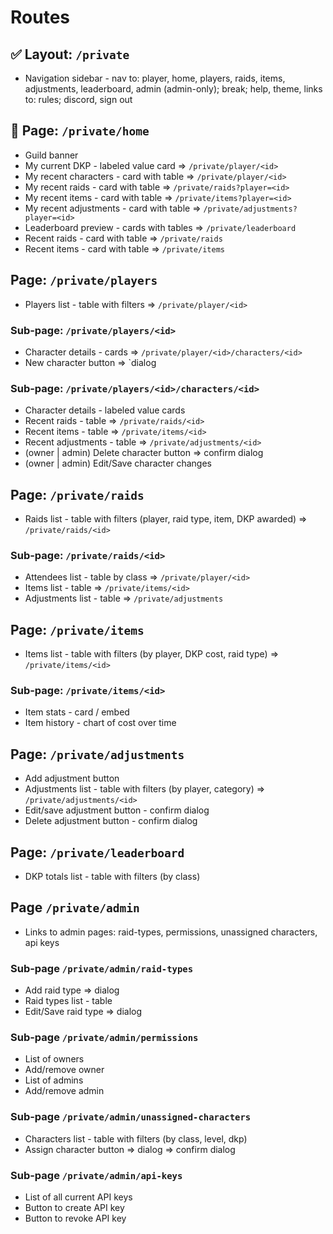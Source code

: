# Routes

## ✅ Layout: `/private`

- Navigation sidebar - nav to: player, home, players, raids, items, adjustments, leaderboard, admin (admin-only); break; help, theme, links to: rules; discord, sign out

## 🚧 Page: `/private/home`

- Guild banner
- My current DKP - labeled value card => `/private/player/<id>`
- My recent characters - card with table => `/private/player/<id>`
- My recent raids - card with table => `/private/raids?player=<id>`
- My recent items - card with table => `/private/items?player=<id>`
- My recent adjustments - card with table => `/private/adjustments?player=<id>`
- Leaderboard preview - cards with tables => `/private/leaderboard`
- Recent raids - card with table => `/private/raids`
- Recent items - card with table => `/private/items`

## Page: `/private/players`

- Players list - table with filters => `/private/player/<id>`

### Sub-page: `/private/players/<id>`

- Character details - cards => `/private/player/<id>/characters/<id>`
- New character button => `dialog

### Sub-page: `/private/players/<id>/characters/<id>`

- Character details - labeled value cards
- Recent raids - table => `/private/raids/<id>`
- Recent items - table => `/private/items/<id>`
- Recent adjustments - table => `/private/adjustments/<id>`
- (owner | admin) Delete character button => confirm dialog
- (owner | admin) Edit/Save character changes

## Page: `/private/raids`

- Raids list - table with filters (player, raid type, item, DKP awarded) => `/private/raids/<id>`

### Sub-page: `/private/raids/<id>`

- Attendees list - table by class => `/private/player/<id>`
- Items list - table => `/private/items/<id>`
- Adjustments list - table => `/private/adjustments`

## Page: `/private/items`

- Items list - table with filters (by player, DKP cost, raid type) => `/private/items/<id>`

### Sub-page: `/private/items/<id>`

- Item stats - card / embed
- Item history - chart of cost over time

## Page: `/private/adjustments`

- Add adjustment button
- Adjustments list - table with filters (by player, category) => `/private/adjustments/<id>`
- Edit/save adjustment button - confirm dialog
- Delete adjustment button - confirm dialog

## Page: `/private/leaderboard`

- DKP totals list - table with filters (by class)

## Page `/private/admin`

- Links to admin pages: raid-types, permissions, unassigned characters, api keys

### Sub-page `/private/admin/raid-types`

- Add raid type => dialog
- Raid types list - table
- Edit/Save raid type => dialog

### Sub-page `/private/admin/permissions`

- List of owners
- Add/remove owner
- List of admins
- Add/remove admin

### Sub-page `/private/admin/unassigned-characters`

- Characters list - table with filters (by class, level, dkp)
- Assign character button => dialog => confirm dialog

### Sub-page `/private/admin/api-keys`

- List of all current API keys
- Button to create API key
- Button to revoke API key
